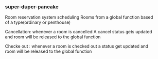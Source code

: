 ### super-duper-pancake
Room reservation system
scheduling Rooms from a global function based of a type(ordinary or penthouse)

Cancellation: 
    whenever a room is cancelled A cancel status gets updated and room will be released to the global function 

Checke out : 
    whenever  a room is checked out a status get updated and room will be released to the global function 
